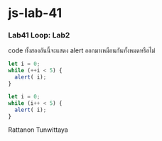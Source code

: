 # js-lab-41
### Lab41 Loop: Lab2
code ทั้งสองอันนี้จะแสดง alert ออกมาเหมือนกันทั้งหมดหรือไม่
```Javascript
let i = 0;
while (++i < 5) {
  alert( i);
}
```

```Javascript
let i = 0;
while (i++ < 5) {
  alert( i);
}
```
Rattanon Tunwittaya
